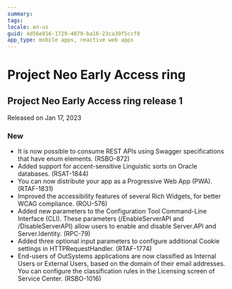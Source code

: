 ```yaml
---
summary: 
tags:
locale: en-us
guid: 4d56e816-1729-4079-ba16-23ca39f5ccf8
app_type: mobile apps, reactive web apps
---
```


<div class="hidden"><h1>Project Neo Early Access ring</h1></div>
<h2 id="project_neo_ea_1">Project Neo Early Access ring release 1</h2>
<div class="info">
Released on Jan 17, 2023
</div>
<h3 id="new_in_project_neo_ea_1">New</h3> 
<ul>
<li>It is now possible to consume REST APIs using Swagger specifications that have enum elements. (RSBO-872)</li>
<li>Added support for accent-sensitive Linguistic sorts on Oracle databases. (RSAT-1844)</li>
<li>You can now distribute your app as a Progressive Web App (PWA). (RTAF-1831)</li>
<li>Improved the accessibility features of several Rich Widgets, for better WCAG compliance. (ROU-576)</li>
<li>Added new parameters to the Configuration Tool Command-Line Interface (CLI). These parameters (/EnableServerAPI and /DisableServerAPI) allow users to enable and disable Server.API and Server.Identity. (RPC-79)</li>
<li>Added three optional input parameters to configure additional Cookie settings in HTTPRequestHandler. (RTAF-1774)</li>
<li>End-users of OutSystems applications are now classified as Internal Users or External Users, based on the domain of their email addresses. You can configure the classification rules in the Licensing screen of Service Center. (RSBO-1016)</li>
</ul>
